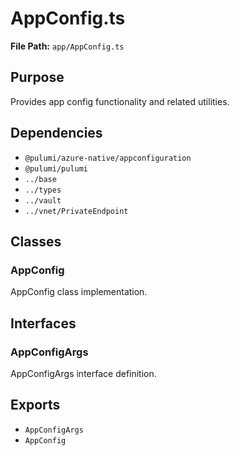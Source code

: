 # AppConfig.ts

**File Path:** `app/AppConfig.ts`

## Purpose

Provides app config functionality and related utilities.

## Dependencies

- `@pulumi/azure-native/appconfiguration`
- `@pulumi/pulumi`
- `../base`
- `../types`
- `../vault`
- `../vnet/PrivateEndpoint`

## Classes

### AppConfig

AppConfig class implementation.

## Interfaces

### AppConfigArgs

AppConfigArgs interface definition.

## Exports

- `AppConfigArgs`
- `AppConfig`
